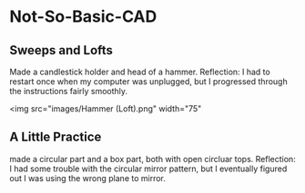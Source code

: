 # Not-So-Basic-CAD
## Sweeps and Lofts
Made a candlestick holder and head of a hammer. Reflection: I had to restart once when my computer was unplugged, but I progressed through the instructions fairly smoothly.

<img src="images/Hammer (Loft).png" width="75"

## A Little Practice
made a circular part and a box part, both with open circluar tops. Reflection: I had some trouble with the circular mirror pattern, but I eventually figured out I was using the wrong plane to mirror.
